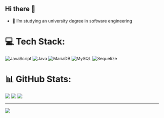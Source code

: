 ## Hi there 👋
- 🔭 I’m studying an university degree in software engineering
<!--
**dlozaco/dlozaco** is a ✨ _special_ ✨ repository because its `README.md` (this file) appears on your GitHub profile.

Here are some ideas to get you started:

- 🔭 I’m currently working on ... 
- 🌱 I’m currently learning ...
- 👯 I’m looking to collaborate on ...
- 🤔 I’m looking for help with ...
- 💬 Ask me about ...
- 📫 How to reach me: ...
- 😄 Pronouns: ...
- ⚡ Fun fact: ...
-->

# 💻 Tech Stack:
![JavaScript](https://img.shields.io/badge/javascript-%23323330.svg?style=for-the-badge&logo=javascript&logoColor=%23F7DF1E) ![Java](https://img.shields.io/badge/java-%23ED8B00.svg?style=for-the-badge&logo=openjdk&logoColor=white) ![MariaDB](https://img.shields.io/badge/MariaDB-003545?style=for-the-badge&logo=mariadb&logoColor=white) ![MySQL](https://img.shields.io/badge/mysql-4479A1.svg?style=for-the-badge&logo=mysql&logoColor=white) ![Sequelize](https://img.shields.io/badge/Sequelize-52B0E7?style=for-the-badge&logo=Sequelize&logoColor=white)
# 📊 GitHub Stats:
![](https://github-readme-stats.vercel.app/api?username=dlozaco&theme=catppuccin_mocha&hide_border=false&include_all_commits=false&count_private=false) ![](https://github-readme-stats.vercel.app/api/top-langs/?username=dlozaco&theme=catppuccin_mocha&hide_border=false&include_all_commits=false&count_private=false&layout=compact)
![](https://nirzak-streak-stats.vercel.app/?user=dlozaco&theme=catppuccin_mocha&hide_border=false)

---
[![](https://visitcount.itsvg.in/api?id=dlozaco&icon=0&color=0)](https://visitcount.itsvg.in)

<!-- Proudly created with GPRM ( https://gprm.itsvg.in ) -->
